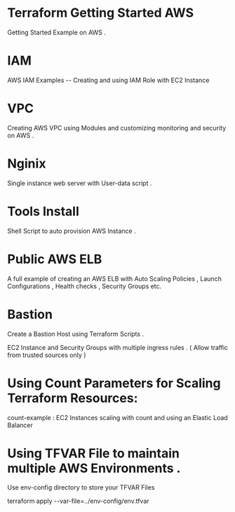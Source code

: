 # Terraform Getting Started AWS

Getting Started Example on AWS .

# IAM

AWS IAM Examples -- Creating and using IAM Role with EC2 Instance

# VPC

Creating AWS VPC using Modules and customizing monitoring and security on AWS .

# Nginix

Single instance web server with User-data script .

# Tools Install

Shell Script to auto provision AWS Instance .

# Public AWS ELB

A full example of creating an AWS ELB with Auto Scaling Policies , Launch Configurations , Health checks , Security Groups etc.

# Bastion

Create a Bastion Host using Terraform Scripts .

EC2 Instance and Security Groups with multiple ingress rules . ( Allow traffic from trusted sources only )

# Using Count Parameters for Scaling Terraform Resources:

count-example : EC2 Instances scaling with count and using an Elastic Load Balancer

# Using TFVAR File to maintain multiple AWS Environments .

Use env-config directory to store your TFVAR Files

terraform apply --var-file=../env-config/env.tfvar
